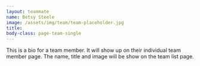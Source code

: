 ```yaml
---
layout: teammate
name: Betsy Steele
image: /assets/img/team/team-placeholder.jpg
title: 
body-class: page-team-single
---
```

This is a bio for a team member. It will show up on their individual team member page. The name, title and image will be show on the team list page.
